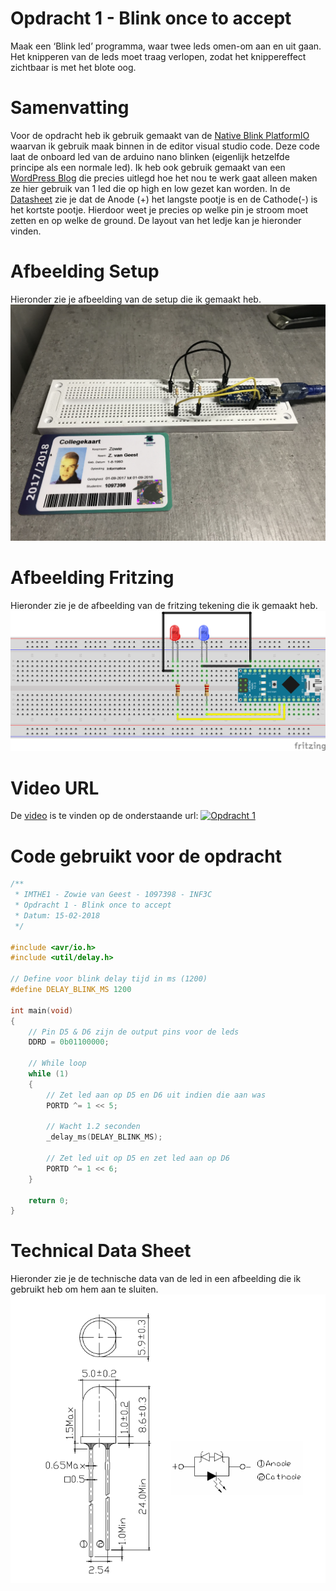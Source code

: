 # Opdracht 1 - Blink once to accept

Maak	een	‘Blink	led’	programma,	waar	twee	leds	omen-om aan	 en	 uit	 gaan.	 Het	 knipperen	 van	 de	 leds moet	traag	verlopen,	zodat	het	knippereffect	zichtbaar is	met	het	blote	oog.

# Samenvatting

Voor de opdracht heb ik gebruik gemaakt van de [Native Blink PlatformIO] waarvan ik gebruik maak binnen in de editor visual studio code. Deze code laat de onboard led van de arduino nano blinken (eigenlijk hetzelfde principe als een normale led). Ik heb ook gebruik gemaakt van een [WordPress Blog] die precies uitlegd hoe het nou te werk gaat alleen maken ze hier gebruik van 1 led die op high en low gezet kan worden.  In de [Datasheet] zie je dat de Anode (+) het langste pootje is en de Cathode(-) is het kortste pootje. Hierdoor weet je precies op welke pin je stroom moet zetten en op welke de ground. De layout van het ledje kan je hieronder vinden.

# Afbeelding Setup

Hieronder zie je afbeelding van de setup die ik gemaakt heb.
[![Opdracht 1 - Setup](https://github.com/zowie93/IMTHE1/blob/master/opdrachten/opdracht_1/assets/img/opdracht1_setup.JPG?raw=true)](https://github.com/zowie93/IMTHE1/blob/master/opdrachten/opdracht_1/assets/img/opdracht1_setup.JPG?raw=true)


# Afbeelding Fritzing

Hieronder zie je de afbeelding van de fritzing tekening die ik gemaakt heb.
[![Opdracht 1 - Fritzing](https://github.com/zowie93/IMTHE1/blob/master/opdrachten/opdracht_1/assets/img/opdracht1_fritzing_bb.png?raw=true)](https://github.com/zowie93/IMTHE1/blob/master/opdrachten/opdracht_1/assets/img/opdracht1_fritzing_bb.png?raw=true)

# Video URL

De [video] is te vinden op de onderstaande url:
[![Opdracht 1](https://img.youtube.com/vi/ttEtQj9GnBg/maxresdefault.jpg)](https://www.youtube.com/watch?v=ttEtQj9GnBg)

# Code gebruikt voor de opdracht
```c
/**
 * IMTHE1 - Zowie van Geest - 1097398 - INF3C
 * Opdracht 1 - Blink once to accept
 * Datum: 15-02-2018
 */

#include <avr/io.h>
#include <util/delay.h>

// Define voor blink delay tijd in ms (1200)
#define DELAY_BLINK_MS 1200

int main(void)
{
    // Pin D5 & D6 zijn de output pins voor de leds
    DDRD = 0b01100000;

    // While loop
    while (1)
    {
        // Zet led aan op D5 en D6 uit indien die aan was
        PORTD ^= 1 << 5;

        // Wacht 1.2 seconden
        _delay_ms(DELAY_BLINK_MS);

        // Zet led uit op D5 en zet led aan op D6
        PORTD ^= 1 << 6;
    }

    return 0;
}
```

# Technical Data Sheet
Hieronder zie je de technische data van de led in een afbeelding die ik gebruikt heb om hem aan te sluiten.
[![Techinical Led Image](https://github.com/zowie93/IMTHE1/blob/master/opdrachten/opdracht_1/assets/img/led-technisch.png?raw=true)](https://github.com/zowie93/IMTHE1/blob/master/opdrachten/opdracht_1/assets/img/led-technisch.png?raw=true)


[WordPress Blog]: <https://balau82.wordpress.com/2011/03/29/programming-arduino-uno-in-pure-c/>
[Native Blink PlatformIO]: <https://github.com/platformio/platform-atmelavr/tree/develop/examples/native-blink>
[Datasheet]: <http://www1.futureelectronics.com/doc/EVERLIGHT%C2%A0/334-15__T1C1-4WYA.pdf>	"Technical datasheet 5mm led"
[video]: <https://youtu.be/ttEtQj9GnBg>
